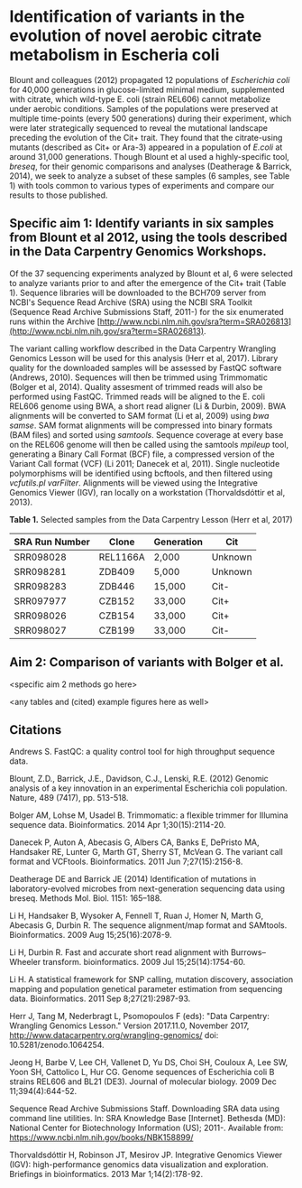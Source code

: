 # Identification of variants in the evolution of novel aerobic citrate metabolism in Escheria coli

Blount and colleagues (2012) propagated 12 populations of _Escherichia coli_ for 40,000 generations in glucose-limited minimal medium, supplemented with citrate, which wild-type E. coli (strain REL606) cannot metabolize under aerobic conditions. Samples of the populations were preserved at multiple time-points (every 500 generations) during their experiment, which were later strategically sequenced to reveal the mutational landscape preceding the evolution of the Cit+ trait. They found that the citrate-using mutants (described as Cit+ or Ara-3) appeared in a population of _E.coli_ at around 31,000 generations. Though Blount et al used a highly-specific tool, _breseq_, for their genomic comparisons and analyses (Deatherage & Barrick, 2014), we seek to analyze a subset of these samples (6 samples, see Table 1) with tools common to various types of experiments and compare our results to those published.

## Specific aim 1: Identify variants in six samples from Blount et al 2012, using the tools described in the Data Carpentry Genomics Workshops.

Of the 37 sequencing experiments analyzed by Blount et al, 6 were selected to analyze variants prior to and after the emergence of the Cit+ trait (Table 1). Sequence libraries will be downloaded to the BCH709 server from NCBI's Sequence Read Archive (SRA) using the NCBI SRA Toolkit (Sequence Read Archive Submissions Staff, 2011-) for the six enumerated runs within the Archive [http://www.ncbi.nlm.nih.gov/sra?term=SRA026813](http://www.ncbi.nlm.nih.gov/sra?term=SRA026813).

The variant calling workflow described in the Data Carpentry Wrangling Genomics Lesson will be used for this analysis (Herr et al, 2017). Library quality for the downloaded samples will be assessed by FastQC software (Andrews, 2010). Sequences will then be trimmed using Trimmomatic (Bolger et al, 2014). Quality assesment of trimmed reads will also be performed using FastQC. Trimmed reads will be aligned to the E. coli REL606 genome using BWA, a short read aligner (Li & Durbin, 2009). BWA alignments will be converted to SAM format (Li et al, 2009) using _bwa samse_. SAM format alignments will be compressed into binary formats (BAM files) and sorted using _samtools_. Sequence coverage at every base on the REL606 genome will then be called using the samtools _mpileup_ tool, generating a Binary Call Format (BCF) file, a compressed version of the Variant Call format (VCF) (Li 2011; Danecek et al, 2011). Single nucleotide polymorphisms will be identified using bcftools, and then filtered using _vcfutils.pl varFilter_. Alignments will be viewed using the Integrative Genomics Viewer (IGV), ran locally on a workstation (Thorvaldsdóttir et al, 2013).

**Table 1.** Selected samples from the Data Carpentry Lesson (Herr et al, 2017)

| SRA Run Number | Clone | Generation | Cit |
| -------------- | ----- | ---------- | ----- |
| SRR098028 | REL1166A | 2,000 | Unknown |
| SRR098281 | ZDB409 | 5,000 | Unknown |
| SRR098283 | ZDB446 | 15,000 | Cit- |
| SRR097977 | CZB152 | 33,000 | Cit+ |
| SRR098026 | CZB154 | 33,000 | Cit+ |
| SRR098027 | CZB199 | 33,000 | Cit- |

## Aim 2: Comparison of variants with Bolger et al.

<specific aim 2 methods go here>

<any tables and (cited) example figures here as well>

## Citations

Andrews S. FastQC: a quality control tool for high throughput sequence data.

Blount, Z.D., Barrick, J.E., Davidson, C.J., Lenski, R.E. (2012) Genomic analysis of a key innovation in an experimental Escherichia coli population. Nature, 489 (7417), pp. 513-518.

Bolger AM, Lohse M, Usadel B. Trimmomatic: a flexible trimmer for Illumina sequence data. Bioinformatics. 2014 Apr 1;30(15):2114-20.

Danecek P, Auton A, Abecasis G, Albers CA, Banks E, DePristo MA, Handsaker RE, Lunter G, Marth GT, Sherry ST, McVean G. The variant call format and VCFtools. Bioinformatics. 2011 Jun 7;27(15):2156-8.

Deatherage DE and Barrick JE (2014) Identification of mutations in laboratory-evolved microbes from next-generation sequencing data using breseq. Methods Mol. Biol. 1151: 165–188.

Li H, Handsaker B, Wysoker A, Fennell T, Ruan J, Homer N, Marth G, Abecasis G, Durbin R. The sequence alignment/map format and SAMtools. Bioinformatics. 2009 Aug 15;25(16):2078-9.

Li H, Durbin R. Fast and accurate short read alignment with Burrows–Wheeler transform. bioinformatics. 2009 Jul 15;25(14):1754-60.

Li H. A statistical framework for SNP calling, mutation discovery, association mapping and population genetical parameter estimation from sequencing data. Bioinformatics. 2011 Sep 8;27(21):2987-93.

Herr J, Tang M, Nederbragt L, Psomopoulos F (eds): "Data Carpentry: Wrangling Genomics Lesson." Version 2017.11.0, November 2017, http://www.datacarpentry.org/wrangling-genomics/ doi: 10.5281/zenodo.1064254.

Jeong H, Barbe V, Lee CH, Vallenet D, Yu DS, Choi SH, Couloux A, Lee SW, Yoon SH, Cattolico L, Hur CG. Genome sequences of Escherichia coli B strains REL606 and BL21 (DE3). Journal of molecular biology. 2009 Dec 11;394(4):644-52.

Sequence Read Archive Submissions Staff. Downloading SRA data using command line utilities. In: SRA Knowledge Base [Internet]. Bethesda (MD): National Center for Biotechnology Information (US); 2011-. Available from: https://www.ncbi.nlm.nih.gov/books/NBK158899/

Thorvaldsdóttir H, Robinson JT, Mesirov JP. Integrative Genomics Viewer (IGV): high-performance genomics data visualization and exploration. Briefings in bioinformatics. 2013 Mar 1;14(2):178-92.
